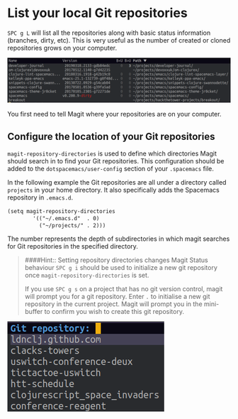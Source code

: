 # List your local Git repositories

`SPC g L` will list all the repositories along with basic status information (branches, dirty, etc). This is very useful as the number of created or cloned repositories grows on your computer.

![Magit: List Git repositories on your computer](/images/spacemacs-magit-list-repositories.png)

You first need to tell Magit where your repositories are on your computer.

## Configure the location of your Git repositories
`magit-repository-directories` is used to define which directories Magit should search in to find your Git repositories. This configuration should be added to the `dotspacemacs/user-config` section of your `.spacemacs` file.

In the following example the Git repositories are all under a directory called `projects` in your home directory.  It also specifically adds the Spacemacs repository in `.emacs.d`.

```elisp
(setq magit-repository-directories
        '(("~/.emacs.d"  . 0)
          ("~/projects/" . 2)))
```

The number represents the depth of subdirectories in which magit searches for Git repositories in the specified directory.

> ####Hint:: Setting repository directories changes Magit Status behaviour
> `SPC g i` should be used to initialize a new git repository once `magit-repository-directories` is set.
>
>  If you use `SPC g s` on a project that has no git version control, magit will prompt you for a git repository.  Enter `.` to initialise a new git repository in the current project.  Magit will prompt you in the mini-buffer to confirm you wish to create this git repository.
>
![Spacemacs Magit: git status list of existing repositories](/images/spacemacs-magit-git-status-helm-list-of-repositories.png)
